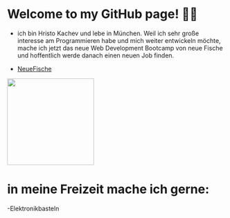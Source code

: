# Welcome to my GitHub page! 👋🏼

- ich bin Hristo Kachev und lebe in München. Weil ich sehr große interesse am Programmieren habe und mich weiter entwickeln möchte, mache ich jetzt das neue Web Development Bootcamp von neue Fische und hoffentlich werde danach einen neuen Job finden.

- [NeueFische](https://www.neuefische.de/bootcamp/web-development)

 <img src="https://images.ctfassets.net/m8n66tuamygx/4hT1EuV1z7nnYGOBXOEWPz/006bf4419464bb53cffcaacb85f84199/metaimage.png" width="200" />

# in meine Freizeit mache ich gerne:

-Elektronikbasteln
